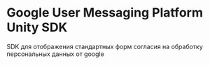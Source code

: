 Google User Messaging Platform Unity SDK
==================

SDK для отображения стандартных форм согласия на обработку персональных данных от google
